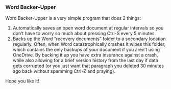 ### **Word Backer-Upper**
Word Backer-Upper is a very simple program that does 2 things:
1.	Automatically saves an open word document at regular intervals so you don’t have to worry so much about pressing Ctrl-S every 5 minutes.
2.	Backs up the Word “recovery documents” folder to a secondary location regularly. Often, when Word catastrophically crashes it wipes this folder, which contains the only backups of your document if you aren’t using OneDrive. By backing it up you have extra insurance against a crash, while also allowing for a brief version history from the last day if data gets corrupted (or you just want that paragraph you deleted 30 minutes ago back without spamming Ctrl-Z and praying).

Hope you like it!
